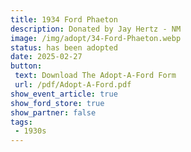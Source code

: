 ```yaml
---
title: 1934 Ford Phaeton
description: Donated by Jay Hertz - NM
image: /img/adopt/34-Ford-Phaeton.webp
status: has been adopted
date: 2025-02-27
button: 
 text: Download The Adopt-A-Ford Form
 url: /pdf/Adopt-A-Ford.pdf
show_event_article: true
show_ford_store: true
show_partner: false
tags: 
 - 1930s
---
```


